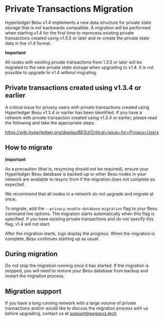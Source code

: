 # Private Transactions Migration

Hyperledger Besu v1.4 implements a new data structure for private state storage
that is not backwards compatible. A migration will be performed when starting
v1.4 for the first time to reprocess existing private transactions created using
v1.3.5 or later and re-create the private state data in the v1.4 format.

**Important**

All nodes with existing private transactions from 1.3.5 or later will be
migrated to the new private state storage when upgrading to v1.4. It is not
possible to upgrade to v1.4 without migrating.

## Private transactions created using v1.3.4 or earlier

A critical issue for privacy users with private transactions created using
Hyperledger Besu v1.3.4 or earlier has been identified. If you have a network
with private transaction created using v1.3.4 or earlier, please read the
following and take the appropriate steps:

https://wiki.hyperledger.org/display/BESU/Critical+Issue+for+Privacy+Users

## How to migrate

**Important**

As a precaution (that is, resyncing should not be required), ensure your
Hyperledger Besu database is backed-up or other Besu nodes in your network are
available to resync from if the migration does not complete as expected.

We recommend that all nodes in a network do not upgrade and migrate at once.

To migrate, add the `--privacy-enable-database-migration` flag to your Besu
command line options. The migration starts automatically when this flag is
specified. If you have existing private transactions and do not specify this
flag, v1.4 will not start.

After the migration starts, logs display the progress. When the migration is
complete, Besu continues starting up as usual.

## During migration

Do not stop the migration running once it has started. If the migration is
stopped, you will need to restore your Besu database from backup and restart the
migration process.

## Migration support

If you have a long running network with a large volume of private transactions
and/or would like to discuss the migration process with us before upgrading,
contact us at support@pegasys.tech
